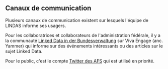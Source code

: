 ## Canaux de communication

Plusieurs canaux de communication existent sur lesquels l'équipe de LINDAS informe ses usagers.

Pour les collaboratrices et collaborateurs de l'administration fédérale, il y a la communauté [Linked Data in der Bundesverwaltung](https://web.yammer.com/main/groups/eyJfdHlwZSI6Ikdyb3VwIiwiaWQiOiI2ODU3NTU1OTY5In0) sur Viva Engage (anc. Yammer) qui informe sur des événements intéressants ou des articles sur le sujet Linked Data.

Pour le public, c'est le compte [Twitter des AFS](https://twitter.com/CH_Bundesarchiv) qui est utilisé en priorité.

